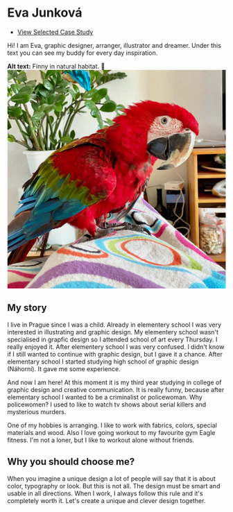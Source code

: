 # Eva Junková

- [View Selected Case Study](case-study.md)

Hi! I am Eva, graphic designer, arranger, illustrator and dreamer. Under this text you can see my buddy for every day inspiration.

**Alt text:** Finny in natural habitat. 🦜
![image](finny.jpg)


## My story

I live in Prague since I was a child. Already in elementery school I was very interested in illustrating and graphic design. My elementery school wasn't specialised in grapfic design so I attended school of art every Thursday. I really enjoyed it. After elementery school I was very confused. I didn't know if I still wanted to continue with graphic design, but I gave it a chance. After elementary school I started studying high school of graphic design (Náhorní). It gave me some experience.

And now I am here! At this moment it is my third year studying in college of graphic design and creative communication. It is really funny, because after elementary school I wanted to be a criminalist or policewoman. Why policewomen? I used to like to watch tv shows about serial killers and mysterious murders. 

One of my hobbies is arranging. I like to work with fabrics, colors, special materials and wood. Also I love going workout to my favourite gym Eagle fitness. I'm not a loner, but I like to workout alone without friends. 

## Why you should choose me?

When you imagine a unique design a lot of people will say that it is about color, typography or look. But this is not all. The design must be smart and usable in all directions. When I work, I always follow this rule and it's completely worth it. Let's create a unique and clever design together. 

